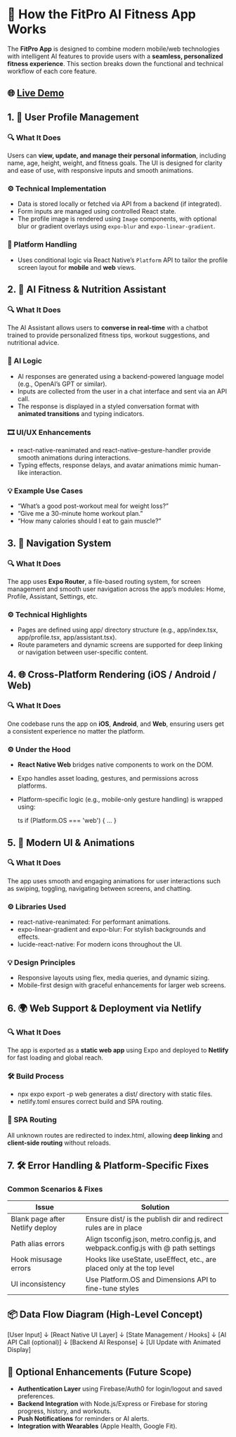 
# 🧠 How the FitPro AI Fitness App Works

The **FitPro App** is designed to combine modern mobile/web technologies with intelligent AI features to provide users with a **seamless, personalized fitness experience**. This section breaks down the functional and technical workflow of each core feature.

## 🌐 [Live Demo](https://kirthikfitnesspro.netlify.app)

## 1. 👤 **User Profile Management**

### 🔍 What It Does

Users can **view, update, and manage their personal information**, including name, age, height, weight, and fitness goals. The UI is designed for clarity and ease of use, with responsive inputs and smooth animations.

### ⚙️ Technical Implementation

* Data is stored locally or fetched via API from a backend (if integrated).
* Form inputs are managed using controlled React state.
* The profile image is rendered using `Image` components, with optional blur or gradient overlays using `expo-blur` and `expo-linear-gradient`.

### 🔐 Platform Handling

* Uses conditional logic via React Native’s `Platform` API to tailor the profile screen layout for **mobile** and **web** views.


## 2. 🤖 **AI Fitness & Nutrition Assistant**

### 🔍 What It Does

The AI Assistant allows users to **converse in real-time** with a chatbot trained to provide personalized fitness tips, workout suggestions, and nutritional advice.

### 🤖 AI Logic

* AI responses are generated using a backend-powered language model (e.g., OpenAI’s GPT or similar).
* Inputs are collected from the user in a chat interface and sent via an API call.
* The response is displayed in a styled conversation format with **animated transitions** and typing indicators.

### 🎞️ UI/UX Enhancements

* react-native-reanimated and react-native-gesture-handler provide smooth animations during interactions.
* Typing effects, response delays, and avatar animations mimic human-like interaction.

### 💡 Example Use Cases

* “What’s a good post-workout meal for weight loss?”
* “Give me a 30-minute home workout plan.”
* “How many calories should I eat to gain muscle?”


## 3. 🧭 **Navigation System**

### 🔍 What It Does

The app uses **Expo Router**, a file-based routing system, for screen management and smooth user navigation across the app’s modules: Home, Profile, Assistant, Settings, etc.

### ⚙️ Technical Highlights

* Pages are defined using app/ directory structure (e.g., app/index.tsx, app/profile.tsx, app/assistant.tsx).
* Route parameters and dynamic screens are supported for deep linking or navigation between user-specific content.


## 4. 🌐 **Cross-Platform Rendering (iOS / Android / Web)**

### 🔍 What It Does

One codebase runs the app on **iOS**, **Android**, and **Web**, ensuring users get a consistent experience no matter the platform.

### ⚙️ Under the Hood

* **React Native Web** bridges native components to work on the DOM.
* Expo handles asset loading, gestures, and permissions across platforms.
* Platform-specific logic (e.g., mobile-only gesture handling) is wrapped using:

  ts
  if (Platform.OS === 'web') { ... }

## 5. 🎨 **Modern UI & Animations**

### 🔍 What It Does

The app uses smooth and engaging animations for user interactions such as swiping, toggling, navigating between screens, and chatting.

### ⚙️ Libraries Used

* react-native-reanimated: For performant animations.
* expo-linear-gradient and expo-blur: For stylish backgrounds and effects.
* lucide-react-native: For modern icons throughout the UI.

### 💡 Design Principles

* Responsive layouts using flex, media queries, and dynamic sizing.
* Mobile-first design with graceful enhancements for larger web screens.

## 6. 🌍 **Web Support & Deployment via Netlify**

### 🔍 What It Does

The app is exported as a **static web app** using Expo and deployed to **Netlify** for fast loading and global reach.

### 🛠 Build Process

* npx expo export -p web generates a dist/ directory with static files.
* netlify.toml ensures correct build and SPA routing.

### 🔁 SPA Routing

All unknown routes are redirected to index.html, allowing **deep linking** and **client-side routing** without reloads.

## 7. 🛠 Error Handling & Platform-Specific Fixes

### Common Scenarios & Fixes

| Issue                           | Solution                                                                                 |
| ------------------------------- | ---------------------------------------------------------------------------------------- |
| Blank page after Netlify deploy | Ensure dist/ is the publish dir and redirect rules are in place                          |
| Path alias errors               | Align tsconfig.json, metro.config.js, and webpack.config.js with @ path settings         |
| Hook misusage errors            | Hooks like useState, useEffect, etc., are placed only at the top level                   |
| UI inconsistency                | Use Platform.OS and Dimensions API to fine-tune styles                                   |


## 📦 Data Flow Diagram (High-Level Concept)

[User Input]
     ↓
[React Native UI Layer]
     ↓
[State Management / Hooks]
     ↓
[AI API Call (optional)]
     ↓
[Backend AI Response]
     ↓
[UI Update with Animated Display]


## 🔐 Optional Enhancements (Future Scope)

* **Authentication Layer** using Firebase/Auth0 for login/logout and saved preferences.
* **Backend Integration** with Node.js/Express or Firebase for storing progress, history, and workouts.
* **Push Notifications** for reminders or AI alerts.
* **Integration with Wearables** (Apple Health, Google Fit).

